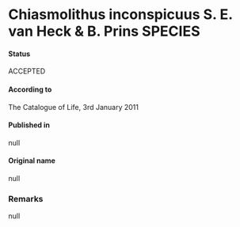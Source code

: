 Chiasmolithus inconspicuus S. E. van Heck & B. Prins SPECIES
=======

#### Status
ACCEPTED

#### According to
The Catalogue of Life, 3rd January 2011

#### Published in
null

#### Original name
null

### Remarks
null